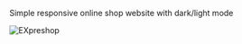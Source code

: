 Simple responsive online shop website with dark/light mode

![EXpreshop](https://github.com/Mikoprn/EXpreshop/assets/98265628/ae7d3d71-4969-4e09-bae4-f40ad6570bdd)
